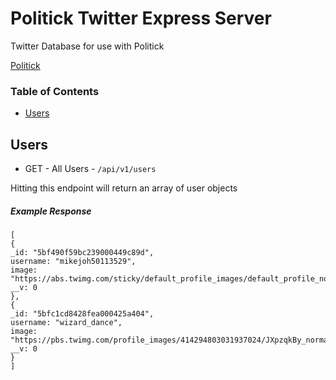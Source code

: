 # Politick Twitter Express Server

Twitter Database for use with Politick

[Politick](https://ml-politick-server.herokuapp.com/)


### Table of Contents
* [Users](#-users)

## Users

* GET - All Users - ```/api/v1/users```

Hitting this endpoint will return an array of user objects

##### Example Response

```
[
{
_id: "5bf490f59bc239000449c89d",
username: "mikejoh50113529",
image: "https://abs.twimg.com/sticky/default_profile_images/default_profile_normal.png",
__v: 0
},
{
_id: "5bfc1cd8428fea000425a404",
username: "wizard_dance",
image: "https://pbs.twimg.com/profile_images/414294803031937024/JXpzqkBy_normal.jpeg",
__v: 0
}
]
```
